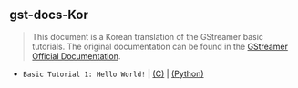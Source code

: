 ## gst-docs-Kor
> This document is a Korean translation of the GStreamer basic tutorials. The original documentation can be found in the [GStreamer Official Documentation](https://gstreamer.freedesktop.org/documentation/tutorials/index.html).

- `Basic Tutorial 1: Hello World!` | [(C)](gst-docs-Kor/basic-tutorial-1) | [(Python)](gst-docs-Kor/basic-tutorial-1-python)